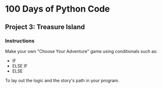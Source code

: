 # 100 Days of Python Code

## Project 3: Treasure Island

### Instructions

Make your own "Choose Your Adventure" game using conditionals such as:

* IF
* ELSE IF
* ELSE

To lay out the logic and the story's path in your program.
